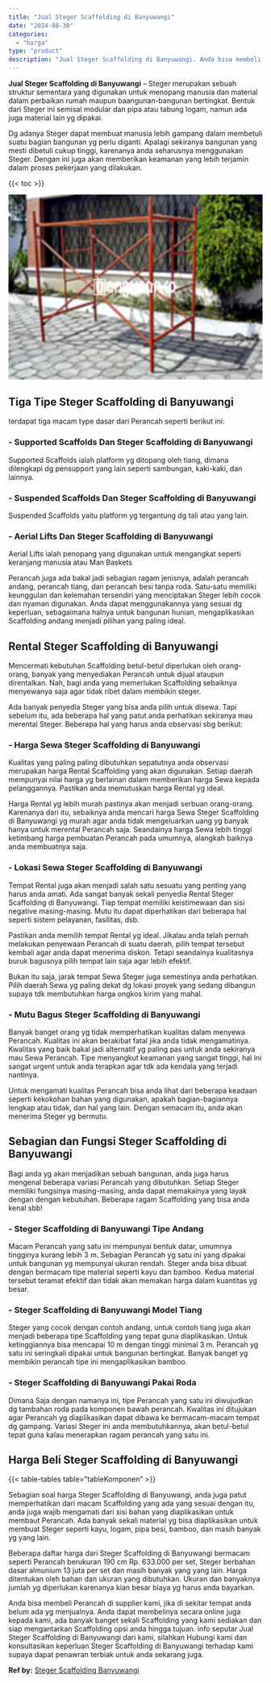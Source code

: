```yaml
---
title: "Jual Steger Scaffolding di Banyuwangi"
date: "2024-08-30"
categories: 
  - "harga"
type: "product"
description: "Jual Steger Scaffolding di Banyuwangi. Anda bisa membeli Perancah di supplier kami, jika di sekitar tempat anda belum ada yg menjualnya. Anda dapat membeliny..."
---
```


**Jual Steger Scaffolding di Banyuwangi** – Steger merupakan sebuah struktur sementara yang digunakan untuk menopang manusia dan material dalam perbaikan rumah maupun baangunan-bangunan bertingkat. Bentuk dari Steger ini semisal modular dan pipa atau tabung logam, namun ada juga material lain yg dipakai.

Dg adanya Steger dapat membuat manusia lebih gampang dalam membetuli suatu bagian bangunan yg perlu diganti. Apalagi sekiranya bangunan yang mesti dibetuli cukup tinggi, karenanya anda seharusnya menggunakan Steger. Dengan ini juga akan memberikan keamanan yang lebih terjamin dalam proses pekerjaan yang dilakukan.

{{< toc >}}

![Jual Steger Scaffolding di Banyuwangi](/images/sewa-scaffolding-steger-19.png)

## Tiga Tipe Steger Scaffolding di Banyuwangi

terdapat tiga macam type dasar dari Perancah seperti berikut ini:

### \- Supported Scaffolds Dan Steger Scaffolding di Banyuwangi

Supported Scaffolds ialah platform yg ditopang oleh tiang, dimana dilengkapi dg pensupport yang lain seperti sambungan, kaki-kaki, dan lainnya.

### \- Suspended Scaffolds Dan Steger Scaffolding di Banyuwangi

Suspended Scaffolds yaitu platform yg tergantung dg tali atau yang lain.

### \- Aerial Lifts Dan Steger Scaffolding di Banyuwangi

Aerial Lifts ialah penopang yang digunakan untuk mengangkat seperti keranjang manusia atau Man Baskets

Perancah juga ada bakal jadi sebagian ragam jenisnya, adalah perancah andang, perancah tiang, dan perancah besi tanpa roda. Satu-satu memiliki keunggulan dan kelemahan tersendiri yang menciptakan Steger lebih cocok dan nyaman digunakan. Anda dapat menggunakannya yang sesuai dg keperluan, sebagaimana halnya untuk bangunan hunian, mengaplikasikan Scaffolding andang menjadi pilihan yang paling ideal.

## Rental Steger Scaffolding di Banyuwangi

Mencermati kebutuhan Scaffolding betul-betul diperlukan oleh orang-orang, banyak yang menyediakan Perancah untuk dijual ataupun direntalkan. Nah, bagi anda yang memerlukan Scaffolding sebaiknya menyewanya saja agar tidak ribet dalam membikin steger.

Ada banyak penyedia Steger yang bisa anda pilih untuk disewa. Tapi sebelum itu, ada beberapa hal yang patut anda perhatikan sekiranya mau merental Steger. Beberapa hal yang harus anda observasi sbg berikut:

### \- Harga Sewa Steger Scaffolding di Banyuwangi

Kualitas yang paling paling dibutuhkan sepatutnya anda observasi merupakan harga Rental Scaffolding yang akan digunakan. Setiap daerah mempunyai nilai harga yg berlainan dalam memberikan harga Sewa kepada pelanggannya. Pastikan anda memutuskan harga Rental yg ideal.

Harga Rental yg lebih murah pastinya akan menjadi serbuan orang-orang. Karenanya dari itu, sebaiknya anda mencari harga Sewa Steger Scaffolding di Banyuwangi yg murah agar anda tidak mengeluarkan uang yg banyak hanya untuk merental Perancah saja. Seandainya harga Sewa lebih tinggi ketimbang harga pembuatan Perancah pada umumnya, alangkah baiknya anda membuatnya saja.

### \- Lokasi Sewa Steger Scaffolding di Banyuwangi

Tempat Rental juga akan menjadi salah satu sesuatu yang penting yang harus anda amati. Ada sangat banyak sekali penyedia Rental Steger Scaffolding di Banyuwangi. Tiap tempat memiliki keistimewaan dan sisi negative masing-masing. Mutu itu dapat diperhatikan dari beberapa hal seperti sistem pelayanan, fasilitas, dsb.

Pastikan anda memilih tempat Rental yg ideal. Jikalau anda telah pernah melakukan penyewaan Perancah di suatu daerah, pilih tempat tersebut kembali agar anda dapat menerima diskon. Tetapi seandainya kualitasnya buruk bagusnya pilih tempat lain saja agar lebih efektif.

Bukan itu saja, jarak tempat Sewa Steger juga semestinya anda perhatikan. Pilih daerah Sewa yg paling dekat dg lokasi proyek yang sedang dibangun supaya tdk membutuhkan harga ongkos kirim yang mahal.

### \- Mutu Bagus Steger Scaffolding di Banyuwangi

Banyak banget orang yg tidak memperhatikan kualitas dalam menyewa Perancah. Kualitas ini akan berakibat fatal jika anda tidak mengamatinya. Kwalitas yang baik bakal jadi alternatif yg paling pas untuk anda sekiranya mau Sewa Perancah. Tipe menyangkut keamanan yang sangat tinggi, hal ini sangat urgent untuk anda terapkan agar tdk ada kendala yang terjadi nantinya.

Untuk mengamati kualitas Perancah bisa anda lihat dari beberapa keadaan seperti kekokohan bahan yang digunakan, apakah bagian-bagiannya lengkap atau tidak, dan hal yang lain. Dengan semacam itu, anda akan menerima Steger yg bermutu.

## Sebagian dan Fungsi Steger Scaffolding di Banyuwangi

Bagi anda yg akan menjadikan sebuah bangunan, anda juga harus mengenal beberapa variasi Perancah yang dibutuhkan. Setiap Steger memiliki fungsinya masing-masing, anda dapat memakainya yang layak dengan dengan kebutuhan. Beberapa ragam Scaffolding yang bisa anda kenal sbb!

### \- Steger Scaffolding di Banyuwangi Tipe Andang

Macam Perancah yang satu ini mempunyai bentuk datar, umumnya tingginya kurang lebih 3 m. Sebagian Perancah yg satu ini yang dipakai untuk bangunan yg mempunyai ukuran rendah. Steger anda bisa dibuat dengan bermacam tipe material seperti kayu dan bamboo. Kedua material tersebut teramat efektif dan tidak akan memakan harga dalam kuantitas yg besar.

### \- Steger Scaffolding di Banyuwangi Model Tiang

Steger yang cocok dengan contoh andang, untuk contoh tiang juga akan menjadi beberapa tipe Scaffolding yang tepat guna diaplikasikan. Untuk ketinggiannya bisa mencapai 10 m dengan tinggi minimal 3 m. Perancah yg satu ini seringkali dipakai untuk bangunan bertingkat. Banyak banget yg membikin perancah tipe ini mengaplikasikan bamboo.

### \- Steger Scaffolding di Banyuwangi Pakai Roda

Dimana Saja dengan namanya ini, tipe Perancah yang satu ini diwujudkan dg tambahan roda pada komponen bawah perancah. Kwalitas ini ditujukan agar Perancah yg diaplikasikan dapat dibawa ke bermacam-macam tempat dg gampang. Variasi Steger ini anda membutuhkannya, akan betul-betul tepat guna kalau menerapkan ragam perancah yang satu ini.

## Harga Beli Steger Scaffolding di Banyuwangi

{{< table-tables table="tableKomponen" >}}

Sebagian soal harga Steger Scaffolding di Banyuwangi, anda juga patut memperhatikan dari macam Scaffolding yang ada yang sesuai dengan itu, anda juga wajib mengamati dari sisi bahan yang diaplikasikan untuk membaut Perancah. Ada banyak sekali material yg bisa diaplikasikan untuk membuat Steger seperti kayu, logam, pipa besi, bamboo, dan masih banyak yg yang lain.

Beberapa daftar harga dari Steger Scaffolding di Banyuwangi bermacam seperti Perancah berukuran 190 cm Rp. 633.000 per set, Steger berbahan dasar almunium 13 juta per set dan masih banyak yang yang lain. Harga ditentukan oleh bahan dan ukuran yang dibutuhkan. Ukuran dan banyaknya jumlah yg diperlukan karenanya kian besar biaya yg harus anda bayarkan.

Anda bisa membeli Perancah di supplier kami, jika di sekitar tempat anda belum ada yg menjualnya. Anda dapat membelinya secara online juga kepada kami, ada banyak banget sekali Scaffolding yang kami sediakan dan siap mengantarkan Scaffolding opsi anda hingga tujuan. info seputar Jual Steger Scaffolding di Banyuwangi dari kami, silahkan Hubungi kami dan konsultasikan keperluan Steger Scaffolding di Banyuwangi terhadap kami supaya dapat penawran terbiak untuk anda sekarang juga.

**Ref by:** [Steger Scaffolding Banyuwangi](https://id.wikipedia.org/wiki/Steger)

